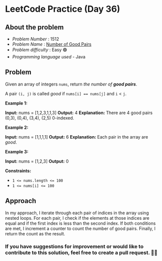 
# LeetCode Practice  (Day 36)

## About the problem
- *Problem Number* : 1512
- *Problem Name* : [Number of Good Pairs](https://leetcode.com/problems/number-of-good-pairs/)
- *Problem difficulty* : Easy 🟢
- *Programming language used* - Java

## Problem

Given an array of integers  `nums`, return  _the number of  **good pairs**_.

A pair  `(i, j)`  is called  _good_  if  `nums[i] == nums[j]`  and  `i`  <  `j`.

**Example 1:**

**Input:** nums = [1,2,3,1,1,3]
**Output:** 4
**Explanation:** There are 4 good pairs (0,3), (0,4), (3,4), (2,5) 0-indexed.

**Example 2:**

**Input:** nums = [1,1,1,1]
**Output:** 6
**Explanation:** Each pair in the array are _good_.

**Example 3:**

**Input:** nums = [1,2,3]
**Output:** 0

**Constraints:**

-   `1 <= nums.length <= 100`
-   `1 <= nums[i] <= 100`

## Approach

In my approach, I iterate through each pair of indices in the array using nested loops. For each pair, I check if the elements at those indices are equal and if the first index is less than the second index. If both conditions are met, I increment a counter to count the number of good pairs. Finally, I return the count as the result.

### If you have suggestions for improvement or would like to contribute to this solution, feel free to create a pull request. 🙌😇
